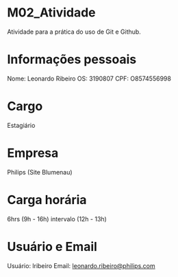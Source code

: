 # M02_Atividade
Atividade para a prática do uso de Git e Github.

# Informações pessoais
Nome: Leonardo Ribeiro
OS: 3190807
CPF: O8574556998

# Cargo
Estagiário

# Empresa
Philips (Site Blumenau)


# Carga horária
6hrs (9h - 16h)
intervalo (12h - 13h)

# Usuário e Email
Usuário: lribeiro
Email: leonardo.ribeiro@philips.com
